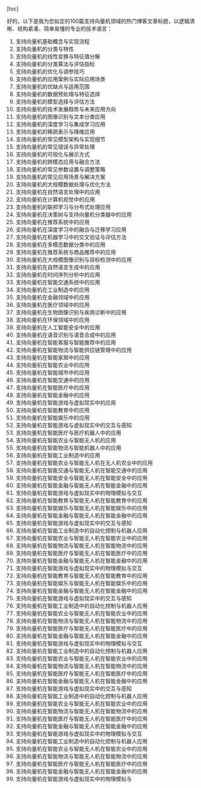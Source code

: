 
[toc]                    
                
                
好的，以下是我为您拟定的100篇支持向量机领域的热门博客文章标题，以逻辑清晰、结构紧凑、简单易懂的专业的技术语言：

1. 支持向量机基础概念与实现流程
2. 支持向量机的分类与特性
3. 支持向量机的线性变换与特征值分解
4. 支持向量机的分类算法与评估指标
5. 支持向量机的优化与调参技巧
6. 支持向量机的应用案例与实际应用场景
7. 支持向量机的优缺点与适用范围
8. 支持向量机的数据预处理与特征选择
9. 支持向量机的模型选择与评估方法
10. 支持向量机的技术发展趋势与未来应用方向
11. 支持向量机的图像识别与文本分类应用
12. 支持向量机的深度学习与集成学习应用
13. 支持向量机的稀疏表示与降维应用
14. 支持向量机的常见模型架构与实现细节
15. 支持向量机的常见错误与异常处理
16. 支持向量机的可视化与展示方式
17. 支持向量机的跨模态应用与融合方法
18. 支持向量机的常见参数设置与调整策略
19. 支持向量机的常见应用场景与解决方案
20. 支持向量机的大规模数据处理与优化方法
21. 支持向量机在自然语言处理中的应用
22. 支持向量机在计算机视觉中的应用
23. 支持向量机的联邦学习与分布式处理应用
24. 支持向量机在决策树与支持向量机分类器中的应用
25. 支持向量机在推荐系统中的应用
26. 支持向量机在深度学习中的融合与迁移学习应用
27. 支持向量机在机器学习中的交叉验证与评估方法
28. 支持向量机在多模态数据分类中的应用
29. 支持向量机在推荐系统与商品推荐中的应用
30. 支持向量机在大规模图像识别与目标检测中的应用
31. 支持向量机在自然语言生成中的应用
32. 支持向量机在时间序列分析中的应用
33. 支持向量机在智能交通系统中的应用
34. 支持向量机在工业制造中的应用
35. 支持向量机在金融领域中的应用
36. 支持向量机在医疗领域中的应用
37. 支持向量机在生物图像识别与疾病诊断中的应用
38. 支持向量机在环保领域中的应用
39. 支持向量机在人工智能安全中的应用
40. 支持向量机在语音识别与语音合成中的应用
41. 支持向量机在智能客服与智能推荐中的应用
42. 支持向量机在智能物流与智能供应链管理中的应用
43. 支持向量机在智能家居中的应用
44. 支持向量机在智能农业中的应用
45. 支持向量机在智能城市中的应用
46. 支持向量机在智能交通中的应用
47. 支持向量机在智能医疗中的应用
48. 支持向量机在智能金融中的应用
49. 支持向量机在智能游戏与虚拟现实中的应用
50. 支持向量机在智能教育中的应用
51. 支持向量机在智能娱乐中的应用
52. 支持向量机在智能游戏与虚拟现实中的交互与感知
53. 支持向量机在智能医疗与医疗机器人中的应用
54. 支持向量机在智能农业与智能无人机的应用
55. 支持向量机在智能物流与智能机器人中的应用
56. 支持向量机在智能工业制造中的应用
57. 支持向量机在智能农业与智能无人机在无人机农业中的应用
58. 支持向量机在智能交通与智能无人机在智能交通中的应用
59. 支持向量机在智能安全与智能无人机在智能安全中的应用
60. 支持向量机在智能金融与智能无人机在智能金融中的应用
61. 支持向量机在智能游戏与虚拟现实中的物理模拟与交互
62. 支持向量机在智能教育与智能无人机在智能教育中的应用
63. 支持向量机在智能娱乐与智能无人机在智能娱乐中的应用
64. 支持向量机在智能金融与智能无人机在智能金融中的应用
65. 支持向量机在智能游戏与虚拟现实中的交互与感知
66. 支持向量机在智能工业制造中的自动化控制与机器人应用
67. 支持向量机在智能农业与智能无人机在智能农业中的应用
68. 支持向量机在智能物流与智能无人机在智能物流中的应用
69. 支持向量机在智能医疗与智能无人机在智能医疗中的应用
70. 支持向量机在智能金融与智能无人机在智能金融中的应用
71. 支持向量机在智能游戏与虚拟现实中的物理模拟与交互
72. 支持向量机在智能教育与智能无人机在智能教育中的应用
73. 支持向量机在智能娱乐与智能无人机在智能娱乐中的应用
74. 支持向量机在智能金融与智能无人机在智能金融中的应用
75. 支持向量机在智能游戏与虚拟现实中的交互与感知
76. 支持向量机在智能工业制造中的自动化控制与机器人应用
77. 支持向量机在智能农业与智能无人机在智能农业中的应用
78. 支持向量机在智能物流与智能无人机在智能物流中的应用
79. 支持向量机在智能医疗与智能无人机在智能医疗中的应用
80. 支持向量机在智能金融与智能无人机在智能金融中的应用
81. 支持向量机在智能游戏与虚拟现实中的物理模拟与交互
82. 支持向量机在智能工业制造中的自动化控制与机器人应用
83. 支持向量机在智能农业与智能无人机在智能农业中的应用
84. 支持向量机在智能物流与智能无人机在智能物流中的应用
85. 支持向量机在智能医疗与智能无人机在智能医疗中的应用
86. 支持向量机在智能金融与智能无人机在智能金融中的应用
87. 支持向量机在智能游戏与虚拟现实中的交互与感知
88. 支持向量机在智能工业制造中的自动化控制与机器人应用
89. 支持向量机在智能农业与智能无人机在智能农业中的应用
90. 支持向量机在智能物流与智能无人机在智能物流中的应用
91. 支持向量机在智能医疗与智能无人机在智能医疗中的应用
92. 支持向量机在智能金融与智能无人机在智能金融中的应用
93. 支持向量机在智能游戏与虚拟现实中的物理模拟与交互
94. 支持向量机在智能工业制造中的自动化控制与机器人应用
95. 支持向量机在智能农业与智能无人机在智能农业中的应用
96. 支持向量机在智能物流与智能无人机在智能物流中的应用
97. 支持向量机在智能医疗与智能无人机在智能医疗中的应用
98. 支持向量机在智能金融与智能无人机在智能金融中的应用
99. 支持向量机在智能游戏与虚拟现实中的物理模拟与

